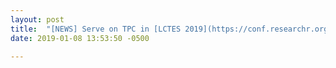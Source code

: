 ```yaml
---
layout: post
title:  "[NEWS] Serve on TPC in [LCTES 2019](https://conf.researchr.org/home/LCTES-2019). Please consider to submit!"
date: 2019-01-08 13:53:50 -0500

---
```

